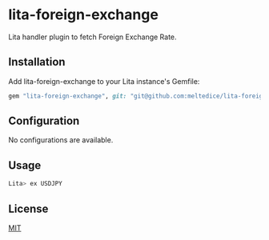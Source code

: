 # lita-foreign-exchange

Lita handler plugin to fetch Foreign Exchange Rate.

## Installation

Add lita-foreign-exchange to your Lita instance's Gemfile:

``` ruby
gem "lita-foreign-exchange", git: "git@github.com:meltedice/lita-foreign-exchange.git"
```


## Configuration

No configurations are available.

## Usage

``` bash
Lita> ex USDJPY
```

## License

[MIT](http://opensource.org/licenses/MIT)
